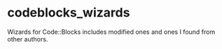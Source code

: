# codeblocks_wizards
Wizards for Code::Blocks includes modified ones and ones I found from other authors.

